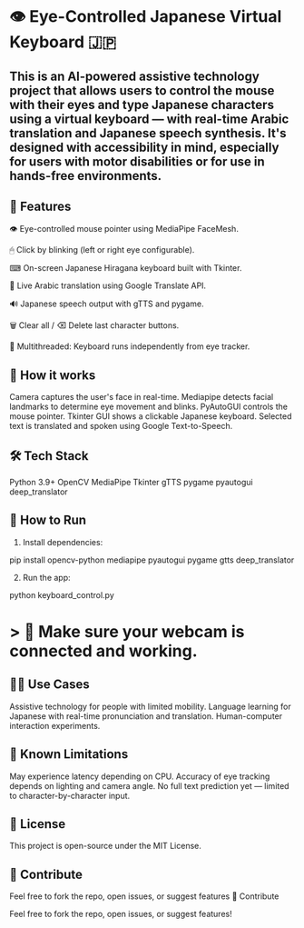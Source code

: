 # 👁 Eye-Controlled Japanese Virtual Keyboard 🇯🇵

## This is an AI-powered assistive technology project that allows users to control the mouse with their eyes and type Japanese characters using a virtual keyboard — with real-time Arabic translation and Japanese speech synthesis. It's designed with accessibility in mind, especially for users with motor disabilities or for use in hands-free environments.


## 🧠 Features

👁 Eye-controlled mouse pointer using MediaPipe FaceMesh.

🖱 Click by blinking (left or right eye configurable).

⌨ On-screen Japanese Hiragana keyboard built with Tkinter.

🔁 Live Arabic translation using Google Translate API.

🔊 Japanese speech output with gTTS and pygame.

🗑 Clear all / ⌫ Delete last character buttons.

🧩 Multithreaded: Keyboard runs independently from eye tracker.



## 📸 How it works

Camera captures the user's face in real-time.
Mediapipe detects facial landmarks to determine eye movement and blinks.
PyAutoGUI controls the mouse pointer.
Tkinter GUI shows a clickable Japanese keyboard.
Selected text is translated and spoken using Google Text-to-Speech.


## 🛠 Tech Stack

Python 3.9+
OpenCV
MediaPipe
Tkinter
gTTS
pygame
pyautogui
deep_translator



## 🧪 How to Run

1. Install dependencies:
   
pip install opencv-python mediapipe pyautogui pygame gtts deep_translator

2. Run the app:

python keyboard_control.py

# > 📝 Make sure your webcam is connected and working.



## 🧑‍💻 Use Cases

Assistive technology for people with limited mobility.
Language learning for Japanese with real-time pronunciation and translation.
Human-computer interaction experiments.


## 📌 Known Limitations

May experience latency depending on CPU.
Accuracy of eye tracking depends on lighting and camera angle.
No full text prediction yet — limited to character-by-character input.


## 📜 License
This project is open-source under the MIT License.


## 🤝 Contribute

Feel free to fork the repo, open issues, or suggest features
🤝 Contribute

Feel free to fork the repo, open issues, or suggest features!
